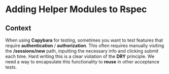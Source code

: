 # Adding Helper Modules to Rspec

## Context
When using **Capybara** for testing, sometimes you want to test features that require **authentication** / **authorization**. This often requires manually visiting the **/sessions/new** path, inputting the necessary info and clicking submit each time. Hard writing this is a clear violation of the **DRY** principle. We need a way to encapsulate this functionality to **reuse** in other acceptance tests.